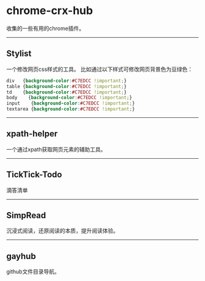 # chrome-crx-hub
收集的一些有用的chrome插件。

---

## Stylist
一个修改网页css样式的工具。
比如通过以下样式可修改网页背景色为豆绿色：
```css
div   {background-color:#C7EDCC !important;}
table {background-color:#C7EDCC !important;}
td    {background-color:#C7EDCC !important;}
body    {background-color:#C7EDCC !important;}
input    {background-color:#C7EDCC !important;}
textarea {background-color:#C7EDCC !important;}
```
---

## xpath-helper
一个通过xpath获取网页元素的辅助工具。

---

## TickTick-Todo
滴答清单

---

## SimpRead
沉浸式阅读，还原阅读的本质，提升阅读体验。

---

## gayhub
github文件目录导航。
